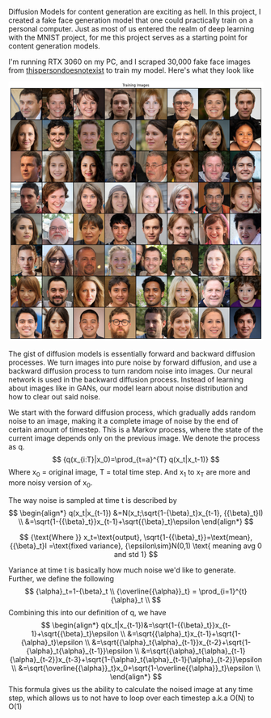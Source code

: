 Diffusion Models for content generation are exciting as hell. In this project, I created a fake face generation model that one could practically train on a personal computer. Just as most of us entered the realm of deep learning with the MNIST project, for me this project serves as a starting point for content generation models. 

I'm running RTX 3060 on my PC, and I scraped 30,000 fake face images from <a href="https://thispersondoesnotexist.com/">thispersondoesnotexist</a> to train my model. Here's what they look like

![alt text](https://github.com/Emericen/face_diffusion/blob/master/assets/demo-1.png?raw=true)

The gist of diffusion models is essentially forward and backward diffusion processes. We turn images into pure noise by forward diffusion, and use a backward diffusion process to turn random noise into images. Our neural network is used in the backward diffusion process. Instead of learning about images like in GANs, our model learn about noise distribution and how to clear out said noise.

We start with the forward diffusion process, which gradually adds random noise to an image, making it a complete image of noise by the end of certain amount of timestep. This is a Markov process, where the state of the current image depends only on the previous image. We denote the process as q.
$$
{q(x_{i:T}|x_0)=\prod_{t=a}^{T} q(x_t|x_t-1)}
$$
Where x<sub>0</sub> = original image, T = total time step. And x<sub>1</sub> to x<sub>T</sub> are more and more noisy version of x<sub>0</sub>.

The way noise is sampled at time t is described by 
$$
\begin{align*}
q(x_t|x_{t-1}) &=N(x_t;\sqrt{1-{\beta}_t}x_{t-1}, {{\beta}_t}I) \\
&=\sqrt{1-{{\beta}_t}}x_{t-1}+\sqrt{{\beta}_t}\epsilon
\end{align*}
$$

$$
{\text{Where }} x_t=\text{output}, \sqrt{1-{{\beta}_t}}=\text{mean}, {{\beta}_t}I =\text{fixed variance}, {\epsilon\sim}N(0,1) \text{ meaning avg 0 and std 1}
$$

Variance at time t is basically how much noise we'd like to generate. Further, we define the following
$$
{\alpha}_t=1-{\beta}_t \\
{\overline{{\alpha}}_t} = \prod_{i=1}^{t} {\alpha}_t \\
$$
Combining this into our definition of q, we have
$$
\begin{align*}
q(x_t|x_{t-1})&=\sqrt{1-{{\beta}_t}}x_{t-1}+\sqrt{{\beta}_t}\epsilon \\
&=\sqrt{{\alpha}_t}x_{t-1}+\sqrt{1-{\alpha}_t}\epsilon \\
&=\sqrt{{\alpha}_t{\alpha}_{t-1}}x_{t-2}+\sqrt{1-{\alpha}_t{\alpha}_{t-1}}\epsilon \\
&=\sqrt{{\alpha}_t{\alpha}_{t-1}{\alpha}_{t-2}}x_{t-3}+\sqrt{1-{\alpha}_t{\alpha}_{t-1}{\alpha}_{t-2}}\epsilon \\
&=\sqrt{\overline{{\alpha}}_t}x_0+\sqrt{1-\overline{{\alpha}}_t}\epsilon \\
\end{align*}
$$
This formula gives us the ability to calculate the noised image at any time step, which allows us to not have to loop over each timestep a.k.a O(N) to O(1)


